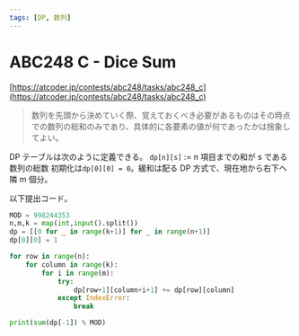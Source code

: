 ```yaml
---
tags: [DP, 数列]
---
```


# ABC248 C - Dice Sum

[https://atcoder.jp/contests/abc248/tasks/abc248_c](https://atcoder.jp/contests/abc248/tasks/abc248_c)

> 数列を先頭から決めていく際、覚えておくべき必要があるものはその時点での数列の総和のみであり、具体的に各要素の値が何であったかは捨象してよい。

DP テーブルは次のように定義できる。
`dp[n][s]` := n 項目までの和が s である数列の総数
初期化は`dp[0][0] = 0`。緩和は配る DP 方式で、現在地から右下へ隣 m 個分。

以下提出コード。

```py
MOD = 998244353
n,m,k = map(int,input().split())
dp = [[0 for _ in range(k+1)] for _ in range(n+1)]
dp[0][0] = 1

for row in range(n):
    for column in range(k):
        for i in range(m):
            try:
                dp[row+1][column+i+1] += dp[row][column]
            except IndexError:
                break

print(sum(dp[-1]) % MOD)
```
